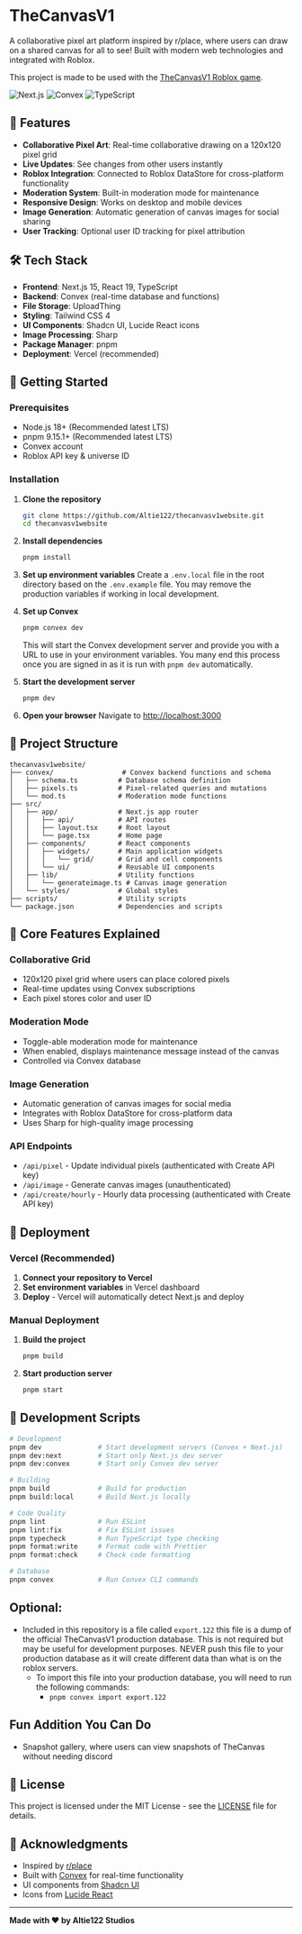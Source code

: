 # TheCanvasV1

A collaborative pixel art platform inspired by r/place, where users can draw on a shared canvas for all to see! Built with modern web technologies and integrated with Roblox.

This project is made to be used with the [TheCanvasV1 Roblox game](https://github.com/Altie122/thecanvasv1).

![Next.js](https://img.shields.io/badge/Next.js-15.4.5-black)
![Convex](https://img.shields.io/badge/Convex-1.25.4-blue)
![TypeScript](https://img.shields.io/badge/TypeScript-5.5.3-blue)

## 🎨 Features

- **Collaborative Pixel Art**: Real-time collaborative drawing on a 120x120 pixel grid
- **Live Updates**: See changes from other users instantly
- **Roblox Integration**: Connected to Roblox DataStore for cross-platform functionality
- **Moderation System**: Built-in moderation mode for maintenance
- **Responsive Design**: Works on desktop and mobile devices
- **Image Generation**: Automatic generation of canvas images for social sharing
- **User Tracking**: Optional user ID tracking for pixel attribution

## 🛠️ Tech Stack

- **Frontend**: Next.js 15, React 19, TypeScript
- **Backend**: Convex (real-time database and functions)
- **File Storage**: UploadThing
- **Styling**: Tailwind CSS 4
- **UI Components**: Shadcn UI, Lucide React icons
- **Image Processing**: Sharp
- **Package Manager**: pnpm
- **Deployment**: Vercel (recommended)

## 🚀 Getting Started

### Prerequisites

- Node.js 18+ (Recommended latest LTS)
- pnpm 9.15.1+ (Recommended latest LTS)
- Convex account
- Roblox API key & universe ID

### Installation

1. **Clone the repository**

   ```bash
   git clone https://github.com/Altie122/thecanvasv1website.git
   cd thecanvasv1website
   ```

2. **Install dependencies**

   ```bash
   pnpm install
   ```

3. **Set up environment variables**
   Create a `.env.local` file in the root directory based on the `.env.example` file. You may remove the production variables if working in local development.

4. **Set up Convex**

   ```bash
   pnpm convex dev
   ```

   This will start the Convex development server and provide you with a URL to use in your environment variables. You many end this process once you are signed in as it is run with `pnpm dev` automatically.

5. **Start the development server**

   ```bash
   pnpm dev
   ```

6. **Open your browser**
   Navigate to [http://localhost:3000](http://localhost:3000)

## 📁 Project Structure

```
thecanvasv1website/
├── convex/                 # Convex backend functions and schema
│   ├── schema.ts          # Database schema definition
│   ├── pixels.ts          # Pixel-related queries and mutations
│   └── mod.ts             # Moderation mode functions
├── src/
│   ├── app/               # Next.js app router
│   │   ├── api/           # API routes
│   │   ├── layout.tsx     # Root layout
│   │   └── page.tsx       # Home page
│   ├── components/        # React components
│   │   ├── widgets/       # Main application widgets
│   │   │   └── grid/      # Grid and cell components
│   │   └── ui/            # Reusable UI components
│   ├── lib/               # Utility functions
│   │   └── generateimage.ts # Canvas image generation
│   └── styles/            # Global styles
├── scripts/               # Utility scripts
└── package.json           # Dependencies and scripts
```

## 🎯 Core Features Explained

### Collaborative Grid

- 120x120 pixel grid where users can place colored pixels
- Real-time updates using Convex subscriptions
- Each pixel stores color and user ID

### Moderation Mode

- Toggle-able moderation mode for maintenance
- When enabled, displays maintenance message instead of the canvas
- Controlled via Convex database

### Image Generation

- Automatic generation of canvas images for social media
- Integrates with Roblox DataStore for cross-platform data
- Uses Sharp for high-quality image processing

### API Endpoints

- `/api/pixel` - Update individual pixels (authenticated with Create API key)
- `/api/image` - Generate canvas images (unauthenticated)
- `/api/create/hourly` - Hourly data processing (authenticated with Create API key)

## 🚀 Deployment

### Vercel (Recommended)

1. **Connect your repository to Vercel**
2. **Set environment variables** in Vercel dashboard
3. **Deploy** - Vercel will automatically detect Next.js and deploy

### Manual Deployment

1. **Build the project**

   ```bash
   pnpm build
   ```

2. **Start production server**
   ```bash
   pnpm start
   ```

## 🔧 Development Scripts

```bash
# Development
pnpm dev              # Start development servers (Convex + Next.js)
pnpm dev:next         # Start only Next.js dev server
pnpm dev:convex       # Start only Convex dev server

# Building
pnpm build            # Build for production
pnpm build:local      # Build Next.js locally

# Code Quality
pnpm lint             # Run ESLint
pnpm lint:fix         # Fix ESLint issues
pnpm typecheck        # Run TypeScript type checking
pnpm format:write     # Format code with Prettier
pnpm format:check     # Check code formatting

# Database
pnpm convex           # Run Convex CLI commands
```

## Optional:
- Included in this repository is a file called `export.122` this file is a dump of the official TheCanvasV1 production database. This is not required but may be useful for development purposes. NEVER push this file to your production database as it will create different data than what is on the roblox servers.
  - To import this file into your production database, you will need to run the following commands:
    - `pnpm convex import export.122`

## Fun Addition You Can Do
- Snapshot gallery, where users can view snapshots of TheCanvas without needing discord

## 📝 License

This project is licensed under the MIT License - see the [LICENSE](LICENSE) file for details.

## 🙏 Acknowledgments

- Inspired by [r/place](https://reddit.com/r/place)
- Built with [Convex](https://convex.dev) for real-time functionality
- UI components from [Shadcn UI](https://ui.shadcn.com/)
- Icons from [Lucide React](https://lucide.dev/)

---

**Made with ❤️ by Altie122 Studios**